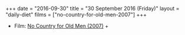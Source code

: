 +++
date = "2016-09-30"
title = "30 September 2016 (Friday)"
layout = "daily-diet"
films = ["no-country-for-old-men-2007"]
+++


* Film: [No Country for Old Men (2007)](/films/no-country-for-old-men-2007) +